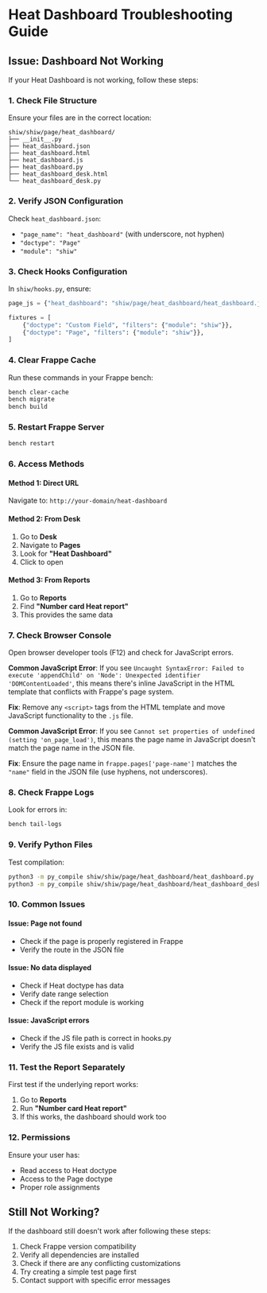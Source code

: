 # Heat Dashboard Troubleshooting Guide

## Issue: Dashboard Not Working

If your Heat Dashboard is not working, follow these steps:

### 1. Check File Structure
Ensure your files are in the correct location:
```
shiw/shiw/page/heat_dashboard/
├── __init__.py
├── heat_dashboard.json
├── heat_dashboard.html
├── heat_dashboard.js
├── heat_dashboard.py
├── heat_dashboard_desk.html
└── heat_dashboard_desk.py
```

### 2. Verify JSON Configuration
Check `heat_dashboard.json`:
- `"page_name": "heat_dashboard"` (with underscore, not hyphen)
- `"doctype": "Page"`
- `"module": "shiw"`

### 3. Check Hooks Configuration
In `shiw/hooks.py`, ensure:
```python
page_js = {"heat_dashboard": "shiw/page/heat_dashboard/heat_dashboard.js"}

fixtures = [
    {"doctype": "Custom Field", "filters": {"module": "shiw"}},
    {"doctype": "Page", "filters": {"module": "shiw"}},
]
```

### 4. Clear Frappe Cache
Run these commands in your Frappe bench:
```bash
bench clear-cache
bench migrate
bench build
```

### 5. Restart Frappe Server
```bash
bench restart
```

### 6. Access Methods

#### Method 1: Direct URL
Navigate to: `http://your-domain/heat-dashboard`

#### Method 2: From Desk
1. Go to **Desk**
2. Navigate to **Pages**
3. Look for **"Heat Dashboard"**
4. Click to open

#### Method 3: From Reports
1. Go to **Reports**
2. Find **"Number card Heat report"**
3. This provides the same data

### 7. Check Browser Console
Open browser developer tools (F12) and check for JavaScript errors.

**Common JavaScript Error**: If you see `Uncaught SyntaxError: Failed to execute 'appendChild' on 'Node': Unexpected identifier 'DOMContentLoaded'`, this means there's inline JavaScript in the HTML template that conflicts with Frappe's page system.

**Fix**: Remove any `<script>` tags from the HTML template and move JavaScript functionality to the `.js` file.

**Common JavaScript Error**: If you see `Cannot set properties of undefined (setting 'on_page_load')`, this means the page name in JavaScript doesn't match the page name in the JSON file.

**Fix**: Ensure the page name in `frappe.pages['page-name']` matches the `"name"` field in the JSON file (use hyphens, not underscores).

### 8. Check Frappe Logs
Look for errors in:
```bash
bench tail-logs
```

### 9. Verify Python Files
Test compilation:
```bash
python3 -m py_compile shiw/shiw/page/heat_dashboard/heat_dashboard.py
python3 -m py_compile shiw/shiw/page/heat_dashboard/heat_dashboard_desk.py
```

### 10. Common Issues

#### Issue: Page not found
- Check if the page is properly registered in Frappe
- Verify the route in the JSON file

#### Issue: No data displayed
- Check if Heat doctype has data
- Verify date range selection
- Check if the report module is working

#### Issue: JavaScript errors
- Check if the JS file path is correct in hooks.py
- Verify the JS file exists and is valid

### 11. Test the Report Separately
First test if the underlying report works:
1. Go to **Reports**
2. Run **"Number card Heat report"**
3. If this works, the dashboard should work too

### 12. Permissions
Ensure your user has:
- Read access to Heat doctype
- Access to the Page doctype
- Proper role assignments

## Still Not Working?

If the dashboard still doesn't work after following these steps:

1. Check Frappe version compatibility
2. Verify all dependencies are installed
3. Check if there are any conflicting customizations
4. Try creating a simple test page first
5. Contact support with specific error messages
